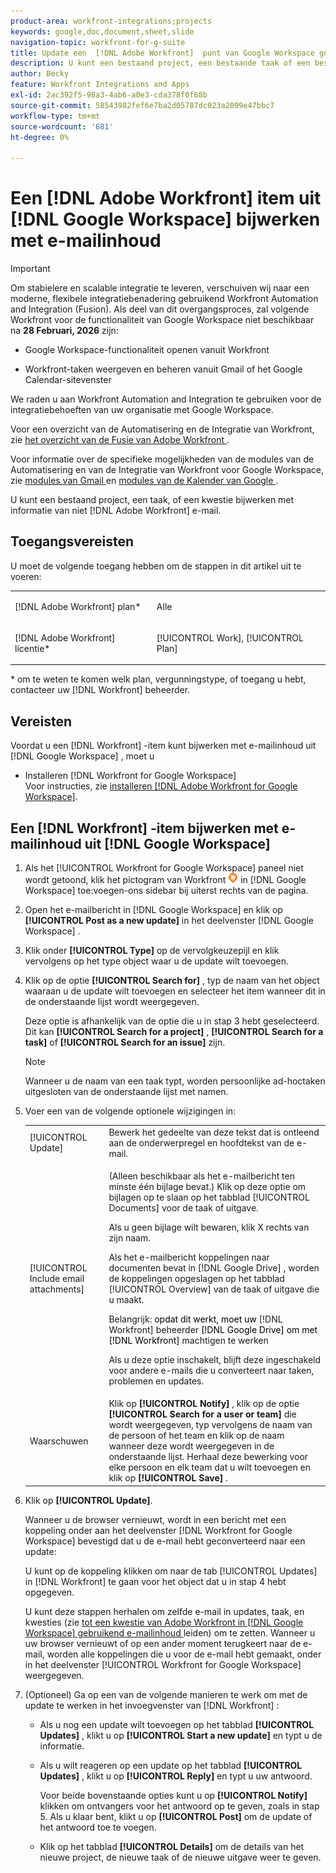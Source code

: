 ```yaml
---
product-area: workfront-integrations;projects
keywords: google,doc,document,sheet,slide
navigation-topic: workfront-for-g-suite
title: Update een  [!DNL Adobe Workfront]  punt van Google Workspace gebruikend e-mailinhoud
description: U kunt een bestaand project, een bestaande taak of een bestaand probleem bijwerken met informatie uit een niet-Adobe Workfront-e-mail.
author: Becky
feature: Workfront Integrations and Apps
exl-id: 2ac392f5-98a3-4ab6-a0e3-cda378f0f68b
source-git-commit: 58543982fef6e7ba2d05787dc023a2099e47bbc7
workflow-type: tm+mt
source-wordcount: '681'
ht-degree: 0%

---
```


# Een [!DNL Adobe Workfront] item uit [!DNL Google Workspace] bijwerken met e-mailinhoud

>[!IMPORTANT]
>
>Om stabielere en scalable integratie te leveren, verschuiven wij naar een moderne, flexibele integratiebenadering gebruikend Workfront Automation and Integration (Fusion). Als deel van dit overgangsproces, zal volgende Workfront voor de functionaliteit van Google Workspace niet beschikbaar na **28 Februari, 2026** zijn:
>
>* Google Workspace-functionaliteit openen vanuit Workfront
>
>* Workfront-taken weergeven en beheren vanuit Gmail of het Google Calendar-sitevenster
>
>We raden u aan Workfront Automation and Integration te gebruiken voor de integratiebehoeften van uw organisatie met Google Workspace.
>
>Voor een overzicht van de Automatisering en de Integratie van Workfront, zie [ het overzicht van de Fusie van Adobe Workfront ](https://experienceleague.adobe.com/en/docs/workfront-fusion/using/get-started-with-fusion/understand-workfront-fusion/workfront-fusion-overview).
>
>Voor informatie over de specifieke mogelijkheden van de modules van de Automatisering en van de Integratie van Workfront voor Google Workspace, zie [ modules van Gmail ](https://experienceleague.adobe.com/en/docs/workfront-fusion/using/references/apps-and-their-modules/third-party-app-connectors/gmail-modules) en [ modules van de Kalender van Google ](https://experienceleague.adobe.com/en/docs/workfront-fusion/using/references/apps-and-their-modules/third-party-app-connectors/google-calendar-modules).

U kunt een bestaand project, een taak, of een kwestie bijwerken met informatie van niet [!DNL Adobe Workfront] e-mail.

## Toegangsvereisten

U moet de volgende toegang hebben om de stappen in dit artikel uit te voeren:

<table style="table-layout:auto"> 
 <col> 
 <col> 
 <tbody> 
  <tr> 
   <td role="rowheader">[!DNL Adobe Workfront] plan*</td> 
   <td> <p>Alle</p> </td> 
  </tr> 
  <tr> 
   <td role="rowheader">[!DNL Adobe Workfront] licentie*</td> 
   <td> <p>[!UICONTROL Work], [!UICONTROL Plan]</p> </td> 
  </tr> 
 </tbody> 
</table>

&#42; om te weten te komen welk plan, vergunningstype, of toegang u hebt, contacteer uw [!DNL Workfront] beheerder.

## Vereisten

Voordat u een [!DNL Workfront] -item kunt bijwerken met e-mailinhoud uit [!DNL Google Workspace] , moet u

* Installeren [!DNL Workfront for Google Workspace]\
   Voor instructies, zie [ installeren  [!DNL Adobe Workfront for Google Workspace]](../../workfront-integrations-and-apps/workfront-for-g-suite/install-workfront-for-gsuite.md).

## Een [!DNL Workfront] -item bijwerken met e-mailinhoud uit [!DNL Google Workspace]

1. Als het [!UICONTROL Workfront for Google Workspace] paneel niet wordt getoond, klik het pictogram van Workfront ![ Workfront ](assets/wf-lion-icon.png) in [!DNL Google Workspace] toe:voegen-ons sidebar bij uiterst rechts van de pagina.
1. Open het e-mailbericht in [!DNL Google Workspace] en klik op **[!UICONTROL Post as a new update]** in het deelvenster [!DNL Google Workspace] .
1. Klik onder **[!UICONTROL Type]** op de vervolgkeuzepijl en klik vervolgens op het type object waar u de update wilt toevoegen.
1. Klik op de optie **[!UICONTROL Search for]** , typ de naam van het object waaraan u de update wilt toevoegen en selecteer het item wanneer dit in de onderstaande lijst wordt weergegeven.

   Deze optie is afhankelijk van de optie die u in stap 3 hebt geselecteerd. Dit kan **[!UICONTROL Search for a project]** , **[!UICONTROL Search for a task]** of **[!UICONTROL Search for an issue]** zijn.

   >[!NOTE]
   >
   >Wanneer u de naam van een taak typt, worden persoonlijke ad-hoctaken uitgesloten van de onderstaande lijst met namen.

1. Voer een van de volgende optionele wijzigingen in:

   <table style="table-layout:auto"> 
    <col> 
    <col> 
    <tbody> 
     <tr> 
      <td role="rowheader">[!UICONTROL Update]</td> 
      <td>Bewerk het gedeelte van deze tekst dat is ontleend aan de onderwerpregel en hoofdtekst van de e-mail.</td> 
     </tr> 
     <tr data-mc-conditions=""> 
      <td role="rowheader">[!UICONTROL Include email attachments]</td> 
      <td><p>(Alleen beschikbaar als het e-mailbericht ten minste één bijlage bevat.) Klik op deze optie om bijlagen op te slaan op het tabblad [!UICONTROL Documents] voor de taak of uitgave. </p><p>Als u geen bijlage wilt bewaren, klik X rechts van zijn naam. </p><p>Als het e-mailbericht koppelingen naar documenten bevat in [!DNL Google Drive] , worden de koppelingen opgeslagen op het tabblad [!UICONTROL Overview] van de taak of uitgave die u maakt. </p><p>Belangrijk: <span style="color: #ff1493;"><span style="color: #000000;"> opdat dit werkt, moet uw </span></span>[!DNL Workfront] beheerder <span style="color: #ff1493;"><span style="color: #000000;"> [!DNL Google Drive] om met [!DNL Workfront]</span></span> machtigen te werken</p>
      <p>Als u deze optie inschakelt, blijft deze ingeschakeld voor andere e-mails die u converteert naar taken, problemen en updates.</p></td> 
     </tr> 
     <tr data-mc-conditions=""> 
      <td role="rowheader">Waarschuwen</td> 
      <td>Klik op <strong>[!UICONTROL Notify]</strong> , klik op de optie <strong>[!UICONTROL Search for a user or team]</strong> die wordt weergegeven, typ vervolgens de naam van de persoon of het team en klik op de naam wanneer deze wordt weergegeven in de onderstaande lijst. Herhaal deze bewerking voor elke persoon en elk team dat u wilt toevoegen en klik op <strong>[!UICONTROL Save]</strong> .</td> 
     </tr> 
    </tbody> 
   </table>

1. Klik op **[!UICONTROL Update]**.

   Wanneer u de browser vernieuwt, wordt in een bericht met een koppeling onder aan het deelvenster [!DNL Workfront for Google Workspace] bevestigd dat u de e-mail hebt geconverteerd naar een update:

   U kunt op de koppeling klikken om naar de tab [!UICONTROL Updates] in [!DNL Workfront] te gaan voor het object dat u in stap 4 hebt opgegeven.

   U kunt deze stappen herhalen om zelfde e-mail in updates, taak, en kwesties (zie [ tot een kwestie van Adobe Workfront in  [!DNL Google Workspace]  gebruikend e-mailinhoud ](../../workfront-integrations-and-apps/workfront-for-g-suite/create-wf-issue-in-g-suite-using-email-content.md) leiden) om te zetten. Wanneer u uw browser vernieuwt of op een ander moment terugkeert naar de e-mail, worden alle koppelingen die u voor de e-mail hebt gemaakt, onder in het deelvenster [!UICONTROL Workfront for Google Workspace] weergegeven.

1. (Optioneel) Ga op een van de volgende manieren te werk om met de update te werken in het invoegvenster van [!DNL Workfront] :

   * Als u nog een update wilt toevoegen op het tabblad **[!UICONTROL Updates]** , klikt u op **[!UICONTROL Start a new update]** en typt u de informatie.

   * Als u wilt reageren op een update op het tabblad **[!UICONTROL Updates]** , klikt u op **[!UICONTROL Reply]** en typt u uw antwoord.

     Voor beide bovenstaande opties kunt u op **[!UICONTROL Notify]** klikken om ontvangers voor het antwoord op te geven, zoals in stap 5. Als u klaar bent, klikt u op **[!UICONTROL Post]** om de update of het antwoord toe te voegen.

   * Klik op het tabblad **[!UICONTROL Details]** om de details van het nieuwe project, de nieuwe taak of de nieuwe uitgave weer te geven.
